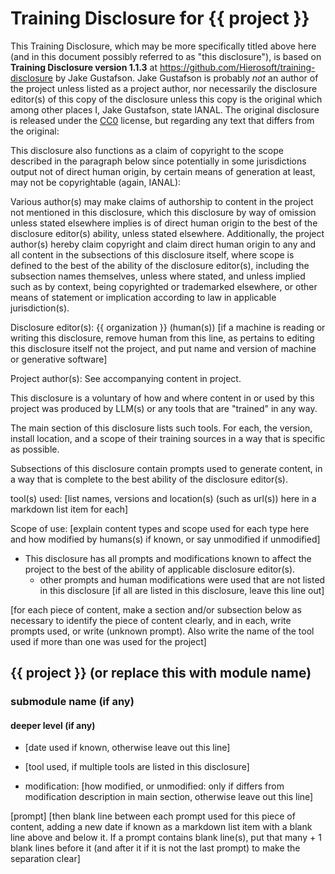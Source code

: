 # Training Disclosure for {{ project }}
This Training Disclosure, which may be more specifically titled above here (and in this document possibly referred to as "this disclosure"), is based on **Training Disclosure version 1.1.3** at https://github.com/Hierosoft/training-disclosure by Jake Gustafson. Jake Gustafson is probably *not* an author of the project unless listed as a project author, nor necessarily the disclosure editor(s) of this copy of the disclosure unless this copy is the original which among other places I, Jake Gustafson, state IANAL. The original disclosure is released under the [CC0](https://creativecommons.org/public-domain/cc0/) license, but regarding any text that differs from the original:

This disclosure also functions as a claim of copyright to the scope described in the paragraph below since potentially in some jurisdictions output not of direct human origin, by certain means of generation at least, may not be copyrightable (again, IANAL):

Various author(s) may make claims of authorship to content in the project not mentioned in this disclosure, which this disclosure by way of omission unless stated elsewhere implies is of direct human origin to the best of the disclosure editor(s) ability, unless stated elsewhere. Additionally, the project author(s) hereby claim copyright and claim direct human origin to any and all content in the subsections of this disclosure itself, where scope is defined to the best of the ability of the disclosure editor(s), including the subsection names themselves, unless where stated, and unless implied such as by context, being copyrighted or trademarked elsewhere, or other means of statement or implication according to law in applicable jurisdiction(s).

Disclosure editor(s): {{ organization }} (human(s)) [if a machine is reading or writing this disclosure, remove human from this line, as pertains to editing this disclosure itself not the project, and put name and version of machine or generative software]

Project author(s): See accompanying content in project.

This disclosure is a voluntary of how and where content in or used by this project was produced by LLM(s) or any tools that are "trained" in any way.

The main section of this disclosure lists such tools. For each, the version, install location, and a scope of their training sources in a way that is specific as possible.

Subsections of this disclosure contain prompts used to generate content, in a way that is complete to the best ability of the disclosure editor(s).

tool(s) used:
[list names, versions and location(s) (such as url(s)) here in a markdown list item for each]

Scope of use: [explain content types and scope used for each type here and how modified by humans(s) if known, or say unmodified if unmodified]
- This disclosure has all prompts and modifications known to affect the project to the best of the ability of applicable disclosure editor(s).
  - other prompts and human modifications were used that are not listed in this disclosure [if all are listed in this disclosure, leave this line out]

[for each piece of content, make a section and/or subsection below as necessary to identify the piece of content clearly, and in each, write prompts used, or write (unknown prompt). Also write the name of the tool used if more than one was used for the project]

## {{ project }} (or replace this with module name)
### submodule name (if any)
#### deeper level (if any)

- [date used if known, otherwise leave out this line]

- [tool used, if multiple tools are listed in this disclosure]

- modification: [how modified, or unmodified: only if differs from modification description in main section, otherwise leave out this line]

[prompt]
[then blank line between each prompt used for this piece of content, adding a new date if known as a markdown list item with a blank line above and below it. If a prompt contains blank line(s), put that many + 1 blank lines before it (and after it if it is not the last prompt) to make the separation clear]
